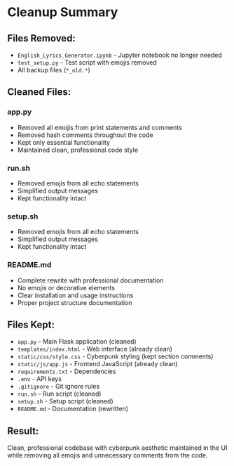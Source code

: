 # Cleanup Summary

## Files Removed:
- `English_Lyrics_Generator.ipynb` - Jupyter notebook no longer needed
- `test_setup.py` - Test script with emojis removed
- All backup files (`*_old.*`)

## Cleaned Files:

### app.py
- Removed all emojis from print statements and comments
- Removed hash comments throughout the code
- Kept only essential functionality
- Maintained clean, professional code style

### run.sh
- Removed emojis from all echo statements
- Simplified output messages
- Kept functionality intact

### setup.sh
- Removed emojis from all echo statements
- Simplified output messages
- Kept functionality intact

### README.md
- Complete rewrite with professional documentation
- No emojis or decorative elements
- Clear installation and usage instructions
- Proper project structure documentation

## Files Kept:
- `app.py` - Main Flask application (cleaned)
- `templates/index.html` - Web interface (already clean)
- `static/css/style.css` - Cyberpunk styling (kept section comments)
- `static/js/app.js` - Frontend JavaScript (already clean)
- `requirements.txt` - Dependencies
- `.env` - API keys
- `.gitignore` - Git ignore rules
- `run.sh` - Run script (cleaned)
- `setup.sh` - Setup script (cleaned)
- `README.md` - Documentation (rewritten)

## Result:
Clean, professional codebase with cyberpunk aesthetic maintained in the UI while removing all emojis and unnecessary comments from the code.
